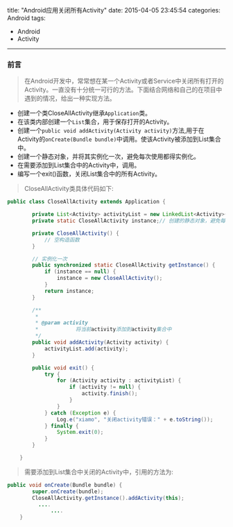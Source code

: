 title: "Android应用关闭所有Activity"
date: 2015-04-05 23:45:54
categories: Android
tags:
- Android
- Activity
---
### 前言
>在Android开发中，常常想在某一个Activity或者Service中关闭所有打开的Activity。一直没有十分统一可行的方法。下面结合网络和自己的在项目中遇到的情况，给出一种实现方法。
><!-- more -->
- 创建一个类CloseAllActivity继承`Application`类。
- 在该类内部创建一个`List`集合，用于保存打开的Activity。
- 创建一个`public void addActivity(Activity activity)`方法,用于在Activity的`onCreate(Bundle bundle)`中调用。使该Activity被添加到List集合中。
- 创建一个静态对象，并将其实例化一次，避免每次使用都得实例化。
- 在需要添加到List集合中的Activity中，调用。
- 编写一个exit()函数，关闭List集合中的所有Activity。

>CloseAllActivity类具体代码如下:

```java
public class CloseAllActivity extends Application {

		private List<Activity> activityList = new LinkedList<Activity>();
		private static CloseAllActivity instance;// 创建的静态对象，避免每次使用的实例化

		private CloseAllActivity() {
			// 空构造函数
		}

		// 实例化一次
		public synchronized static CloseAllActivity getInstance() {
			if (instance == null) {
				instance = new CloseAllActivity();
			}
			return instance;
		}

		/**
		 * 
		 * @param activity
		 *            将当前activity添加到activity集合中
		 */
		public void addActivity(Activity activity) {
			activityList.add(activity);
		}

		public void exit() {
			try {
				for (Activity activity : activityList) {
					if (activity != null) {
						activity.finish();
					}
				}
			} catch (Exception e) {
				Log.e("xiamo", "关闭activity错误：" + e.toString());
			} finally {
				System.exit(0);
			}
		}

	}
```

>需要添加到List集合中关闭的Activity中，引用的方法为:
```java
public void onCreate(Bundle bundle) {
        super.onCreate(bundle);
        CloseAllActivity.getInstance().addActivity(this);
          ....
              ....
	}
```
